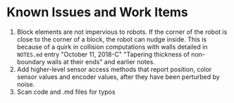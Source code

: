 # Known Issues and Work Items
1. Block elements are not impervious to robots. If the corner of the robot is close to the
 corner of a block, the robot can nudge inside. This is because of a quirk in collision computations
 with walls detailed in `NOTES.md` entry "October 11, 2018-C" 
 "Tapering thickness of non-boundary walls at their ends" and earlier notes.
1. Add higher-level sensor access methods that report position, color sensor values and
 encoder values, after they have been perturbed by noise.
1. Scan code and .md files for typos
